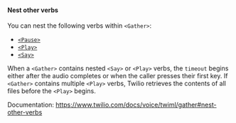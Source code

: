 #### Nest other verbs

You can nest the following verbs within `<Gather>`:
- [`<Pause>`](https://www.twilio.com/docs/voice/twiml/pause)
- [`<Play>`](https://www.twilio.com/docs/voice/twiml/play)
- [`<Say>`](https://www.twilio.com/docs/voice/twiml/say)

When a `<Gather>` contains nested `<Say>` or `<Play>` verbs, the `timeout` begins either after the audio completes or when the caller presses their first key. If `<Gather>` contains multiple `<Play>` verbs, Twilio retrieves the contents of all files before the `<Play>` begins.

Documentation: https://www.twilio.com/docs/voice/twiml/gather#nest-other-verbs
